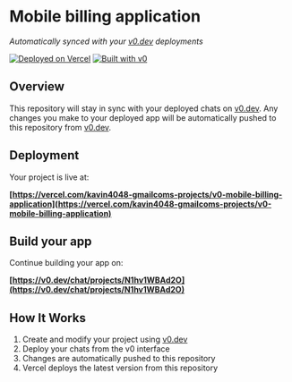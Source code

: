 # Mobile billing application

*Automatically synced with your [v0.dev](https://v0.dev) deployments*

[![Deployed on Vercel](https://img.shields.io/badge/Deployed%20on-Vercel-black?style=for-the-badge&logo=vercel)](https://vercel.com/kavin4048-gmailcoms-projects/v0-mobile-billing-application)
[![Built with v0](https://img.shields.io/badge/Built%20with-v0.dev-black?style=for-the-badge)](https://v0.dev/chat/projects/N1hv1WBAd2O)

## Overview

This repository will stay in sync with your deployed chats on [v0.dev](https://v0.dev).
Any changes you make to your deployed app will be automatically pushed to this repository from [v0.dev](https://v0.dev).

## Deployment

Your project is live at:

**[https://vercel.com/kavin4048-gmailcoms-projects/v0-mobile-billing-application](https://vercel.com/kavin4048-gmailcoms-projects/v0-mobile-billing-application)**

## Build your app

Continue building your app on:

**[https://v0.dev/chat/projects/N1hv1WBAd2O](https://v0.dev/chat/projects/N1hv1WBAd2O)**

## How It Works

1. Create and modify your project using [v0.dev](https://v0.dev)
2. Deploy your chats from the v0 interface
3. Changes are automatically pushed to this repository
4. Vercel deploys the latest version from this repository